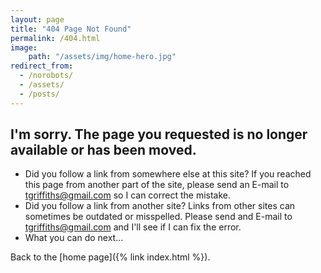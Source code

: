 ```yaml
---
layout: page
title: "404 Page Not Found"
permalink: /404.html
image:
    path: "/assets/img/home-hero.jpg"
redirect_from:
  - /norobots/
  - /assets/
  - /posts/
---
```


## I'm sorry. The page you requested is no longer available or has been moved.

* Did you follow a link from somewhere else at this site?
If you reached this page from another part of the site, please send an E-mail to tgriffiths@gmail.com so I can correct the mistake.
* Did you follow a link from another site?
Links from other sites can sometimes be outdated or misspelled. Please send and E-mail to tgriffiths@gmail.com and I'll see if I can fix the error.
* What you can do next...

Back to the [home page]({% link index.html %}).